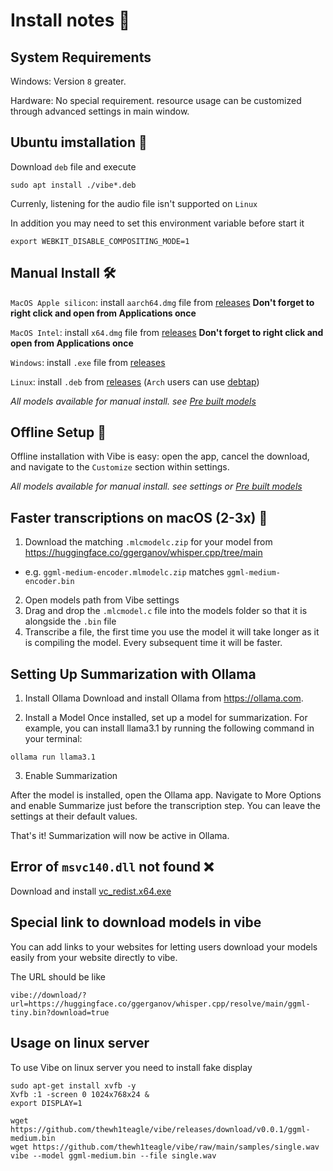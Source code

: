 # Install notes 📝

## System Requirements

Windows: Version `8` greater.

Hardware:
No special requirement. resource usage can be customized through advanced settings in main window.

## Ubuntu imstallation 🐧

Download `deb` file and execute

```console
sudo apt install ./vibe*.deb
```

Currenly, listening for the audio file isn't supported on `Linux`

In addition you may need to set this environment variable before start it

```console
export WEBKIT_DISABLE_COMPOSITING_MODE=1
```

## Manual Install 🛠️

`MacOS Apple silicon`: install `aarch64.dmg` file from [releases](https://github.com/thewh1teagle/vibe/releases) **Don't forget to right click and open from Applications once**

`MacOS Intel`: install `x64.dmg` file from [releases](https://github.com/thewh1teagle/vibe/releases) **Don't forget to right click and open from Applications once**

`Windows`: install `.exe` file from [releases](https://github.com/thewh1teagle/vibe/releases)

`Linux`: install `.deb` from [releases](https://github.com/thewh1teagle/vibe/releases) (`Arch` users can use [debtap](https://aur.archlinux.org/packages/debtap))

_All models available for manual install. see [Pre built models](https://github.com/thewh1teagle/vibe/releases/tag/v0.0.1)_

## Offline Setup 💾

Offline installation with Vibe is easy: open the app, cancel the download, and navigate to the `Customize` section within settings.

_All models available for manual install. see settings or [Pre built models](https://github.com/thewh1teagle/vibe/releases/tag/v0.0.1)_

## Faster transcriptions on macOS (2-3x) 🌟

1. Download the matching `.mlcmodelc.zip` for your model from https://huggingface.co/ggerganov/whisper.cpp/tree/main

-   e.g. `ggml-medium-encoder.mlmodelc.zip` matches `ggml-medium-encoder.bin`

2. Open models path from Vibe settings
3. Drag and drop the `.mlcmodel.c` file into the models folder so that it is alongside the `.bin` file
4. Transcribe a file, the first time you use the model it will take longer as it is compiling the model. Every subsequent time it will be faster.

## Setting Up Summarization with Ollama

1. Install Ollama
Download and install Ollama from https://ollama.com.

2. Install a Model
Once installed, set up a model for summarization. For example, you can install llama3.1 by running the following command in your terminal:

```console
ollama run llama3.1
```

3. Enable Summarization

After the model is installed, open the Ollama app. Navigate to More Options and enable Summarize just before the transcription step. You can leave the settings at their default values.

That's it! Summarization will now be active in Ollama.

## Error of `msvc140.dll` not found ❌

Download and install [vc_redist.x64.exe](https://aka.ms/vs/17/release/vc_redist.x64.exe)

## Special link to download models in vibe

You can add links to your websites for letting users download your models easily from your website directly to vibe.

The URL should be like

```
vibe://download/?url=https://huggingface.co/ggerganov/whisper.cpp/resolve/main/ggml-tiny.bin?download=true
```

## Usage on linux server

To use Vibe on linux server you need to install fake display

```console
sudo apt-get install xvfb -y
Xvfb :1 -screen 0 1024x768x24 &
export DISPLAY=1

wget https://github.com/thewh1teagle/vibe/releases/download/v0.0.1/ggml-medium.bin
wget https://github.com/thewh1teagle/vibe/raw/main/samples/single.wav
vibe --model ggml-medium.bin --file single.wav
```

